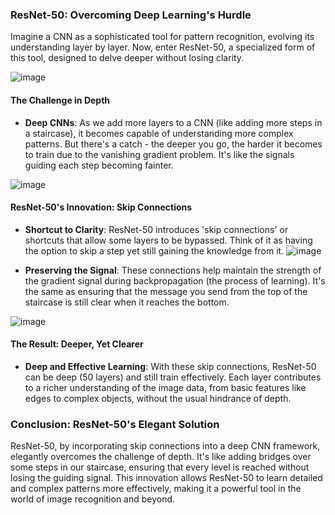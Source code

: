 
### ResNet-50: Overcoming Deep Learning's Hurdle

Imagine a CNN as a sophisticated tool for pattern recognition, evolving its understanding layer by layer. Now, enter ResNet-50, a specialized form of this tool, designed to delve deeper without losing clarity.

![image](https://github.com/Jerome-Joseph-1/Convolutional-Neural-Networks-An-Introduction/assets/82434071/aaff6363-1634-4840-8bbb-078f453367d0)

#### The Challenge in Depth

- **Deep CNNs**: As we add more layers to a CNN (like adding more steps in a staircase), it becomes capable of understanding more complex patterns. But there's a catch - the deeper you go, the harder it becomes to train due to the vanishing gradient problem. It's like the signals guiding each step becoming fainter.

![image](https://github.com/Jerome-Joseph-1/Convolutional-Neural-Networks-An-Introduction/assets/82434071/501f43b2-647b-4466-aa6b-1d7652704b5e)

#### ResNet-50's Innovation: Skip Connections

- **Shortcut to Clarity**: ResNet-50 introduces 'skip connections' or shortcuts that allow some layers to be bypassed. Think of it as having the option to skip a step yet still gaining the knowledge from it.
  ![image](https://github.com/Jerome-Joseph-1/Convolutional-Neural-Networks-An-Introduction/assets/82434071/1cae153a-f227-4c62-b59f-59396bef3b0b)

  
- **Preserving the Signal**: These connections help maintain the strength of the gradient signal during backpropagation (the process of learning). It's the same as ensuring that the message you send from the top of the staircase is still clear when it reaches the bottom.

![image](https://github.com/Jerome-Joseph-1/Convolutional-Neural-Networks-An-Introduction/assets/82434071/40b51a11-a5b2-4712-a64e-bcf8e92f9e06)

#### The Result: Deeper, Yet Clearer

- **Deep and Effective Learning**: With these skip connections, ResNet-50 can be deep (50 layers) and still train effectively. Each layer contributes to a richer understanding of the image data, from basic features like edges to complex objects, without the usual hindrance of depth.

### Conclusion: ResNet-50's Elegant Solution

ResNet-50, by incorporating skip connections into a deep CNN framework, elegantly overcomes the challenge of depth. It's like adding bridges over some steps in our staircase, ensuring that every level is reached without losing the guiding signal. This innovation allows ResNet-50 to learn detailed and complex patterns more effectively, making it a powerful tool in the world of image recognition and beyond.
